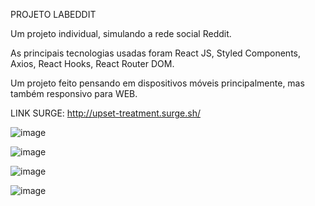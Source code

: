 PROJETO LABEDDIT

Um projeto individual, simulando a rede social Reddit. 

As principais tecnologias usadas foram React JS, Styled Components, Axios, React Hooks, React Router DOM.

Um projeto feito pensando em dispositivos móveis principalmente, mas também responsivo para WEB.

LINK SURGE: http://upset-treatment.surge.sh/

![image](https://user-images.githubusercontent.com/104531921/185812006-f24817e9-96f6-4da6-9560-69181ca4a0e8.png)



![image](https://user-images.githubusercontent.com/104531921/185812054-ffb939a4-7b71-489c-b118-2ab78f2ba623.png)

![image](https://user-images.githubusercontent.com/104531921/185812076-4aa80e24-80d6-4a27-91bd-a6b56b7b9796.png)

![image](https://user-images.githubusercontent.com/104531921/185812095-8b8fcce8-d853-4808-887a-a9e617864032.png)



